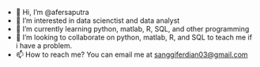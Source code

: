 - 👋 Hi, I’m @afersaputra
- 👀 I’m interested in data scienctist and data analyst
- 🌱 I’m currently learning python, matlab, R, SQL, and other programming
- 💞️ I’m looking to collaborate on python, matlab, R, and SQL to teach me if i have a problem.
- 📫 How to reach me? You can email me at sanggiferdian03@gmail.com

<!---
afersaputra/afersaputra is a ✨ special ✨ repository because its `README.md` (this file) appears on your GitHub profile.
You can click the Preview link to take a look at your changes.
--->
